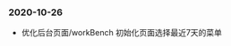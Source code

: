 <!--
 * @File: 
 * @Author: yvette <yvette@douyu.tv>
 * @Date: 2020-10-26 14:31:19
 * @LastEditBy: yvette <yvette@douyu.tv>
 * @LastEditTime: 2020-10-26 14:31:59
-->
### 2020-10-26
- 优化后台页面/workBench 初始化页面选择最近7天的菜单